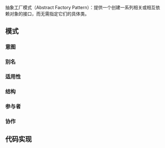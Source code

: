 抽象工厂模式（Abstract Factory Pattern）：提供一个创建一系列相关或相互依赖对象的接口，而无需指定它们的具体类。

## 模式

### 意图

### 别名

### 适用性

### 结构

### 参与者

### 协作

## 代码实现